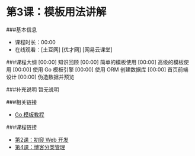 第3课：模板用法讲解
==========================

###基本信息
- 课程时长：00:00
- 在线观看：[土豆网] [优才网] [网易云课堂]

###课程大纲
	[00:00] 知识回顾
	[00:00] 简单的模板使用
	[00:00] 高级的模板使用
	[00:00] 使用 Go 模板引擎
	[00:00] 使用 ORM 创建数据库
	[00:00] 首页前端设计
	[00:00] 伪造数据并预览
	
###补充说明
暂无说明

###相关链接

- [Go 模板教程](https://github.com/astaxie/build-web-application-with-golang/blob/master/ebook/07.4.md)

###课程链接
- [第2课：初窥 Web 开发](../lecture2/lecture2.md)
- [第4课：博客分类管理](../lecture4/lecture4.md)